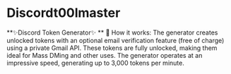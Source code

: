 # Discordt00lmaster
**✨Discord Token Generator✨ **   📝 How it works:  The generator creates unlocked tokens with an optional email verification feature (free of charge) using a private Gmail API. These tokens are fully unlocked, making them ideal for Mass DMing and other uses. The generator operates at an impressive speed, generating up to 3,000 tokens per minute.
